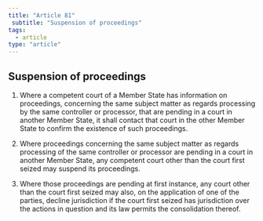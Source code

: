 ```yaml
---
title: "Article 81"
 subtitle: "Suspension of proceedings"
tags:
  - article
type: "article"
---
```

## Suspension of proceedings

1. Where a competent court of a Member State has information on proceedings, concerning the same subject matter as regards processing by the same controller or processor, that are pending in a court in another Member State, it shall contact that court in the other Member State to confirm the existence of such proceedings.

2. Where proceedings concerning the same subject matter as regards processing of the same controller or processor are pending in a court in another Member State, any competent court other than the court first seized may suspend its proceedings.

3. Where those proceedings are pending at first instance, any court other than the court first seized may also, on the application of one of the parties, decline jurisdiction if the court first seized has jurisdiction over the actions in question and its law permits the consolidation thereof.
